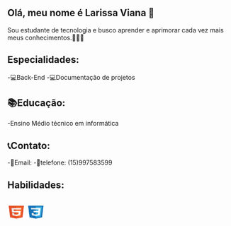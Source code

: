 ## Olá, meu nome é Larissa Viana 👋
Sou estudante de tecnologia e busco aprender e aprimorar cada vez mais meus conhecimentos.👩🏻‍💻
## Especialidades:
-💻Back-End
-💻Documentação de projetos
## 📚Educação:
-Ensino Médio técnico em informática
## 📞Contato:
-📩Email: 
-📱telefone: (15)997583599
## Habilidades:
  <div style="display: inline_block"><br>
  <img align="center" alt="Rafa-HTML" height="30" width="40" src="https://raw.githubusercontent.com/devicons/devicon/master/icons/html5/html5-original.svg">
  <img align="center" alt="Rafa-CSS" height="30" width="40" src="https://raw.githubusercontent.com/devicons/devicon/master/icons/css3/css3-original.svg">
  

</div>
